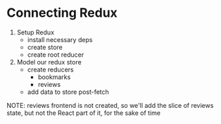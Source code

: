 # Connecting Redux

1. Setup Redux 
    - install necessary deps 
    - create store 
    - create root reducer
2. Model our redux store 
    - create reducers
        - bookmarks 
        - reviews 
    - add data to store post-fetch

NOTE: reviews frontend is not created, so we'll add the slice of reviews state, but not the React part of it, for the sake of time 
